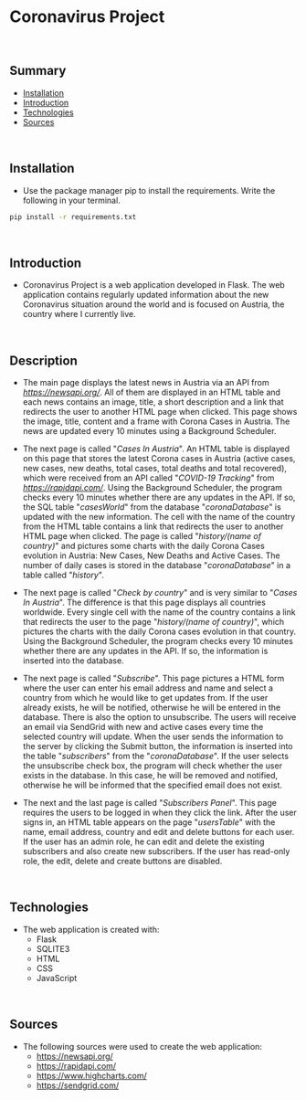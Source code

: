 # **Coronavirus Project**
<br/>

## **Summary**
* [Installation](#installation)
* [Introduction](#introduction)
* [Technologies](#technologies)
* [Sources](#sources)

<br/>

## **Installation**

* Use the package manager pip to install the requirements. Write the following in your terminal.
```bash
pip install -r requirements.txt
```
<br/>

## **Introduction**

* Coronavirus Project is a web application developed in Flask. The web application contains regularly updated information about the new Coronavirus situation around the world and is focused on Austria, the country where I currently live.

<br/>

## **Description**

* The main page displays the latest news in Austria via an API from *https://newsapi.org/*. All of them are displayed in an HTML table and each news contains an image, title, a short description and a link that redirects the user to  another HTML page when clicked. This page shows the image, title, content and a frame with Corona Cases in Austria. The news are updated every 10 minutes using a Background Scheduler.

* The next page is called "*Cases In Austria*". An HTML table is displayed on this page that stores the latest Corona cases in Austria (active cases, new cases, new deaths, total cases, total deaths and total recovered), which were received from an API called "*COVID-19 Tracking*" from *https://rapidapi.com/*. Using the Background Scheduler, the program checks every 10 minutes whether there are any updates in the API. If so, the SQL table "*casesWorld*" from the database "*coronaDatabase*" is updated with the new information. The cell with the name of the country from the HTML table contains a link that redirects the user to another HTML page when clicked. The page is called "*history/(name of country)*" and pictures some charts with the daily Corona Cases evolution in Austria: New Cases, New Deaths and Active Cases. The number of daily cases is stored in the database "*coronaDatabase*" in a table called "*history*".

* The next page is called "*Check by country*" and is very similar to "*Cases In Austria*". The difference is that this page displays all countries worldwide. Every single cell with the name of the country contains a link that redirects the user to the page "*history/(name of country)*", which pictures the charts with the daily Corona cases evolution in that country. Using the Background Scheduler, the program checks every 10 minutes whether there are any updates in the API. If so, the information is inserted into the database.

* The next page is called "*Subscribe*". This page pictures a HTML form where the user can enter his email address and name and select a country from which he would like to get updates from. If the user already exists, he will be notified, otherwise he will be entered in the database. There is also the option to unsubscribe. The users will receive an email via SendGrid with new and active cases every time the selected country will update. When the user sends the information to the server by clicking the Submit button, the information is inserted into the table "*subscribers*" from the "*coronaDatabase*". If the user selects the unsubscribe check box, the program will check whether the user exists in the database. In this case, he will be removed and notified, otherwise he will be informed that the specified email does not exist.

* The next and the last page is called "*Subscribers Panel*". This page requires the users to be logged in when they click the link. After the user signs in, an HTML table appears on the page "*usersTable*" with the name, email address, country and edit and delete buttons for each user. If the user has an admin role, he can edit and delete the existing subscribers and also create new subscribers. If the user has read-only role, the edit, delete and create buttons are disabled.

<br/>

## **Technologies**

* The web application is created with:
    <br/>
    * Flask
    * SQLITE3
    * HTML
    * CSS
    * JavaScript

<br/>

## Sources

* The following sources were used to create the web application:
    * https://newsapi.org/
    * https://rapidapi.com/
    * https://www.highcharts.com/
    * https://sendgrid.com/
